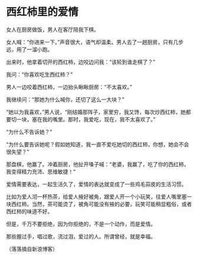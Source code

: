 # 西红柿里的爱情

女人在厨房做饭，男人在客厅陪我下棋。

女人喊：“你进来一下。”声音很大，语气却温柔。男人去了一趟厨房，只有几步远，用了一溜小跑。

出来时，他拿着切开的西红柿，边咬边问我：“该轮到谁走棋了？”

我问：“你喜欢吃生西红柿？”

男人一边咬着西红柿，一边抬头瞅瞅厨房：“不太喜欢。”

我继续问：“那她为什么喊你，还切了这么一大块？”

“她以为我喜欢，”男人说，“刚结婚那阵子，家里穷，我又馋，每次炒西红柿，她都要切一块，塞在我的嘴里。那时，我爱吃，现在，我不太喜欢了。”

“为什么不告诉她？”

“为什么要告诉她呢？假如她知道，我一直不爱吃她切的西红柿，你想，她会不会很失望？”

那盘棋，他赢了。冲着厨房，他扯开嗓子喊：“老婆，我赢了，吃了你的西红柿，我变得精力充沛、思维敏捷！”

爱情需要表达，一起生活久了，爱情的表达就变成了一些鸡毛蒜皮的生活习惯。

比如为爱人沏一杯热茶，给爱人掖好被角，跟爱人开一个小玩笑，往爱人嘴里塞一块西红柿。当然，茶可能烫了，被角可能没有掖的必要，玩笑可能稍显粗俗，或者西红柿的味道不好。

但是，千万不要拒绝，因为你拒绝的，不是一个动作，而是爱情。

那些握过手，唱过歌，流过泪，爱过的人。所谓曾经，就是幸福。

（落落摘自新浪博客）